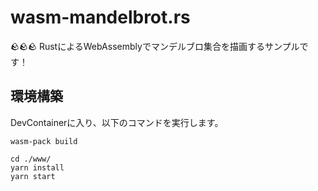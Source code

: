 # wasm-mandelbrot.rs

🪨🪨🪨 RustによるWebAssemblyでマンデルブロ集合を描画するサンプルです！  

## 環境構築

DevContainerに入り、以下のコマンドを実行します。  

```shell
wasm-pack build

cd ./www/
yarn install
yarn start
```
